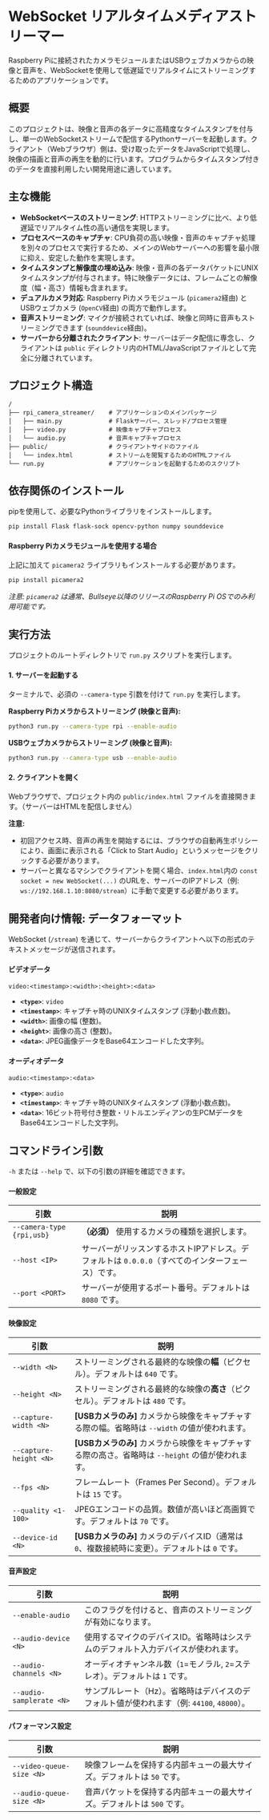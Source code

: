 # WebSocket リアルタイムメディアストリーマー

Raspberry Piに接続されたカメラモジュールまたはUSBウェブカメラからの映像と音声を、WebSocketを使用して低遅延でリアルタイムにストリーミングするためのアプリケーションです。

## 概要

このプロジェクトは、映像と音声の各データに高精度なタイムスタンプを付与し、単一のWebSocketストリームで配信するPythonサーバーを起動します。クライアント（Webブラウザ）側は、受け取ったデータをJavaScriptで処理し、映像の描画と音声の再生を動的に行います。プログラムからタイムスタンプ付きのデータを直接利用したい開発用途に適しています。

## 主な機能

-   **WebSocketベースのストリーミング**: HTTPストリーミングに比べ、より低遅延でリアルタイム性の高い通信を実現します。
-   **プロセスベースのキャプチャ**: CPU負荷の高い映像・音声のキャプチャ処理を別々のプロセスで実行するため、メインのWebサーバーへの影響を最小限に抑え、安定した動作を実現します。
-   **タイムスタンプと解像度の埋め込み**: 映像・音声の各データパケットにUNIXタイムスタンプが付与されます。特に映像データには、フレームごとの解像度（幅・高さ）情報も含まれます。
-   **デュアルカメラ対応**: Raspberry Piカメラモジュール (`picamera2`経由) とUSBウェブカメラ (`OpenCV`経由) の両方で動作します。
-   **音声ストリーミング**: マイクが接続されていれば、映像と同時に音声もストリーミングできます (`sounddevice`経由)。
-   **サーバーから分離されたクライアント**: サーバーはデータ配信に専念し、クライアントは `public` ディレクトリ内のHTML/JavaScriptファイルとして完全に分離されています。

## プロジェクト構造

```
/
├── rpi_camera_streamer/    # アプリケーションのメインパッケージ
│   ├── main.py             # Flaskサーバー、スレッド/プロセス管理
│   ├── video.py            # 映像キャプチャプロセス
│   └── audio.py            # 音声キャプチャプロセス
├── public/                 # クライアントサイドのファイル
│   └── index.html          # ストリームを閲覧するためのHTMLファイル
└── run.py                  # アプリケーションを起動するためのスクリプト
```

## 依存関係のインストール

pipを使用して、必要なPythonライブラリをインストールします。

```bash
pip install Flask flask-sock opencv-python numpy sounddevice
```

#### Raspberry Piカメラモジュールを使用する場合

上記に加えて `picamera2` ライブラリもインストールする必要があります。

```bash
pip install picamera2
```
*注意: `picamera2` は通常、Bullseye以降のリリースのRaspberry Pi OSでのみ利用可能です。*

## 実行方法

プロジェクトのルートディレクトリで `run.py` スクリプトを実行します。

#### 1. サーバーを起動する

ターミナルで、必須の `--camera-type` 引数を付けて `run.py` を実行します。

**Raspberry Piカメラからストリーミング (映像と音声):**
```bash
python3 run.py --camera-type rpi --enable-audio
```

**USBウェブカメラからストリーミング (映像と音声):**
```bash
python3 run.py --camera-type usb --enable-audio
```

#### 2. クライアントを開く

Webブラウザで、プロジェクト内の `public/index.html` ファイルを直接開きます。（サーバーはHTMLを配信しません）

**注意:** 
- 初回アクセス時、音声の再生を開始するには、ブラウザの自動再生ポリシーにより、画面に表示される「Click to Start Audio」というメッセージをクリックする必要があります。
- サーバーと異なるマシンでクライアントを開く場合、`index.html`内の `const socket = new WebSocket(...)` のURLを、サーバーのIPアドレス（例: `ws://192.168.1.10:8080/stream`）に手動で変更する必要があります。

## 開発者向け情報: データフォーマット

WebSocket (`/stream`) を通じて、サーバーからクライアントへ以下の形式のテキストメッセージが送信されます。

#### ビデオデータ
`video:<timestamp>:<width>:<height>:<data>`

-   **`<type>`**: `video`
-   **`<timestamp>`**: キャプチャ時のUNIXタイムスタンプ (浮動小数点数)。
-   **`<width>`**: 画像の幅 (整数)。
-   **`<height>`**: 画像の高さ (整数)。
-   **`<data>`**: JPEG画像データをBase64エンコードした文字列。

#### オーディオデータ
`audio:<timestamp>:<data>`

-   **`<type>`**: `audio`
-   **`<timestamp>`**: キャプチャ時のUNIXタイムスタンプ (浮動小数点数)。
-   **`<data>`**: 16ビット符号付き整数・リトルエンディアンの生PCMデータをBase64エンコードした文字列。

## コマンドライン引数

`-h` または `--help` で、以下の引数の詳細を確認できます。

#### 一般設定

| 引数 | 説明 |
| --- | --- |
| `--camera-type {rpi,usb}` | **（必須）** 使用するカメラの種類を選択します。 |
| `--host <IP>` | サーバーがリッスンするホストIPアドレス。デフォルトは `0.0.0.0`（すべてのインターフェース）です。 |
| `--port <PORT>` | サーバーが使用するポート番号。デフォルトは `8080` です。 |

#### 映像設定

| 引数 | 説明 |
| --- | --- |
| `--width <N>` | ストリーミングされる最終的な映像の**幅**（ピクセル）。デフォルトは `640` です。 |
| `--height <N>` | ストリーミングされる最終的な映像の**高さ**（ピクセル）。デフォルトは `480` です。 |
| `--capture-width <N>` | **[USBカメラのみ]** カメラから映像をキャプチャする際の幅。省略時は `--width` の値が使われます。 |
| `--capture-height <N>` | **[USBカメラのみ]** カメラから映像をキャプチャする際の高さ。省略時は `--height` の値が使われます。 |
| `--fps <N>` | フレームレート（Frames Per Second）。デフォルトは `15` です。 |
| `--quality <1-100>` | JPEGエンコードの品質。数値が高いほど高画質です。デフォルトは `70` です。 |
| `--device-id <N>` | **[USBカメラのみ]** カメラのデバイスID（通常は `0`、複数接続時に変更）。デフォルトは `0` です。 |

#### 音声設定

| 引数 | 説明 |
| --- | --- |
| `--enable-audio` | このフラグを付けると、音声のストリーミングが有効になります。 |
| `--audio-device <N>` | 使用するマイクのデバイスID。省略時はシステムのデフォルト入力デバイスが使われます。 |
| `--audio-channels <N>` | オーディオチャンネル数（`1`=モノラル, `2`=ステレオ）。デフォルトは `1` です。 |
| `--audio-samplerate <N>` | サンプルレート（Hz）。省略時はデバイスのデフォルト値が使われます（例: `44100`, `48000`）。 |

#### パフォーマンス設定

| 引数 | 説明 |
| --- | --- |
| `--video-queue-size <N>` | 映像フレームを保持する内部キューの最大サイズ。デフォルトは `50` です。 |
| `--audio-queue-size <N>` | 音声パケットを保持する内部キューの最大サイズ。デフォルトは `500` です。 |

